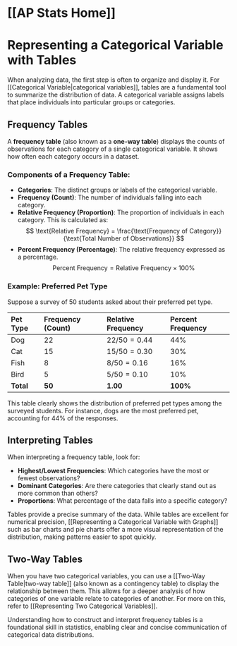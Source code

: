 # [[AP Stats Home]]
# Representing a Categorical Variable with Tables

When analyzing data, the first step is often to organize and display it. For [[Categorical Variable|categorical variables]], tables are a fundamental tool to summarize the distribution of data. A categorical variable assigns labels that place individuals into particular groups or categories.

## Frequency Tables

A **frequency table** (also known as a **one-way table**) displays the counts of observations for each category of a single categorical variable. It shows how often each category occurs in a dataset.

### Components of a Frequency Table:
*   **Categories**: The distinct groups or labels of the categorical variable.
*   **Frequency (Count)**: The number of individuals falling into each category.
*   **Relative Frequency (Proportion)**: The proportion of individuals in each category. This is calculated as:
    $$
    \text{Relative Frequency} = \frac{\text{Frequency of Category}}{\text{Total Number of Observations}}
    $$
*   **Percent Frequency (Percentage)**: The relative frequency expressed as a percentage.
    $$
    \text{Percent Frequency} = \text{Relative Frequency} \times 100\%
    $$

### Example: Preferred Pet Type

Suppose a survey of 50 students asked about their preferred pet type.

| Pet Type | Frequency (Count) | Relative Frequency | Percent Frequency |
| :------- | :---------------- | :----------------- | :---------------- |
| Dog      | 22                | $22/50 = 0.44$     | $44\%$            |
| Cat      | 15                | $15/50 = 0.30$     | $30\%$            |
| Fish     | 8                 | $8/50 = 0.16$      | $16\%$            |
| Bird     | 5                 | $5/50 = 0.10$      | $10\%$            |
| **Total**| **50**            | **1.00**           | **100%**          |

This table clearly shows the distribution of preferred pet types among the surveyed students. For instance, dogs are the most preferred pet, accounting for $44\%$ of the responses.

## Interpreting Tables

When interpreting a frequency table, look for:
*   **Highest/Lowest Frequencies**: Which categories have the most or fewest observations?
*   **Dominant Categories**: Are there categories that clearly stand out as more common than others?
*   **Proportions**: What percentage of the data falls into a specific category?

Tables provide a precise summary of the data. While tables are excellent for numerical precision, [[Representing a Categorical Variable with Graphs]] such as bar charts and pie charts offer a more visual representation of the distribution, making patterns easier to spot quickly.

## Two-Way Tables

When you have two categorical variables, you can use a [[Two-Way Table|two-way table]] (also known as a contingency table) to display the relationship between them. This allows for a deeper analysis of how categories of one variable relate to categories of another. For more on this, refer to [[Representing Two Categorical Variables]].

Understanding how to construct and interpret frequency tables is a foundational skill in statistics, enabling clear and concise communication of categorical data distributions.